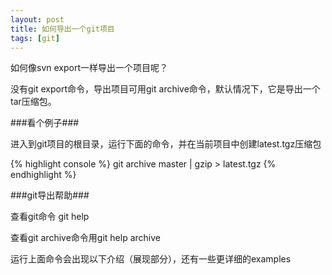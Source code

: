 ```yaml
---
layout: post
title: 如何导出一个git项目 
tags: [git]
---
```


如何像svn export一样导出一个项目呢？

没有git export命令，导出项目可用git archive命令，默认情况下，它是导出一个tar压缩包。

###看个例子###

进入到git项目的根目录，运行下面的命令，并在当前项目中创建latest.tgz压缩包

{% highlight console %}
git archive master | gzip > latest.tgz
{% endhighlight %}

###git导出帮助###

查看git命令 git help

查看git archive命令用git help archive

运行上面命令会出现以下介绍（展现部分），还有一些更详细的examples
